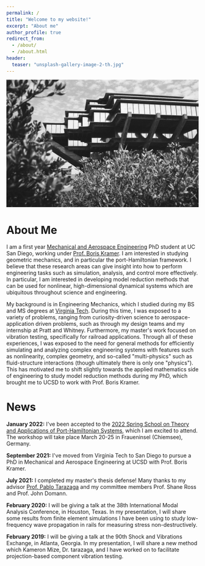 ```yaml
---
permalink: /
title: "Welcome to my website!"
excerpt: "About me"
author_profile: true
redirect_from: 
  - /about/
  - /about.html
header:
  teaser: "unsplash-gallery-image-2-th.jpg"
---
```


![](/images/giesel.jpg)

About Me
======

I am a first year [Mechanical and Aerospace Engineering](https://mae.ucsd.edu/) PhD student at UC San Diego, working under [Prof. Boris Kramer](http://kramer.ucsd.edu/index.html). 
I am interested in studying geometric mechanics, and in particular the port-Hamiltonian framework. 
I believe that these research areas can give insight into how to perform engineering tasks such as simulation, analysis, and control more effectively. 
In particular, I am interested in developing model reduction methods that can be used for nonlinear, high-dimensional dynamical systems which are ubiquitous throughout science and engineering. 

My background is in Engineering Mechanics, which I studied during my BS and MS degrees at [Virginia Tech](https://beam.vt.edu/graduate/mechanics.html). 
During this time, I was exposed to a variety of problems, ranging from curiosity-driven science to aerospace-application driven problems, such as through my design teams and my internship at Pratt and Whitney. 
Furthermore, my master's work focused on vibration testing, specifically for railroad applications. 
Through all of these experiences, I was exposed to the need for general methods for efficiently simulating and analyzing complex engineering systems with features such as nonlinearity, complex geometry, and so-called "multi-physics" such as fluid-structure interactions (though ultimately there is only one "physics"). 
This has motivated me to shift slightly towards the applied mathematics side of engineering to study model reduction methods during my PhD, which brought me to UCSD to work with Prof. Boris Kramer.


News
======
**January 2022:** I've been accepted to the [2022 Spring School on Theory and Applications of Port-Hamiltonian Systems](https://www.epc.ed.tum.de/rt/phs2022/), which I am excited to attend. The workshop will take place March 20-25 in Fraueninsel (Chiemsee), Germany.

**September 2021:** I've moved from Virginia Tech to San Diego to pursue a PhD in Mechanical and Aerospace Engineering at UCSD with Prof. Boris Kramer. 

**July 2021:** I completed my master's thesis defense! Many thanks to my advisor [Prof. Pablo Tarazaga](https://engineering.tamu.edu/mechanical/profiles/tarazaga-pablo.html) and my committee members Prof. Shane Ross and Prof. John Domann.

**February 2020:** I will be giving a talk at the 38th International Modal Analysis Conference, in Houston, Texas. In my presentation, I will share some results from finite element simulations I have been using to study low-frequency wave propagation in rails for measuring stress non-destructively.

**February 2019:** I will be giving a talk at the 90th Shock and Vibrations Exchange, in Atlanta, Georgia. In my presentation, I will share a new method which Kameron Mize, Dr. tarazaga, and I have worked on to facilitate projection-based component vibration testing.

